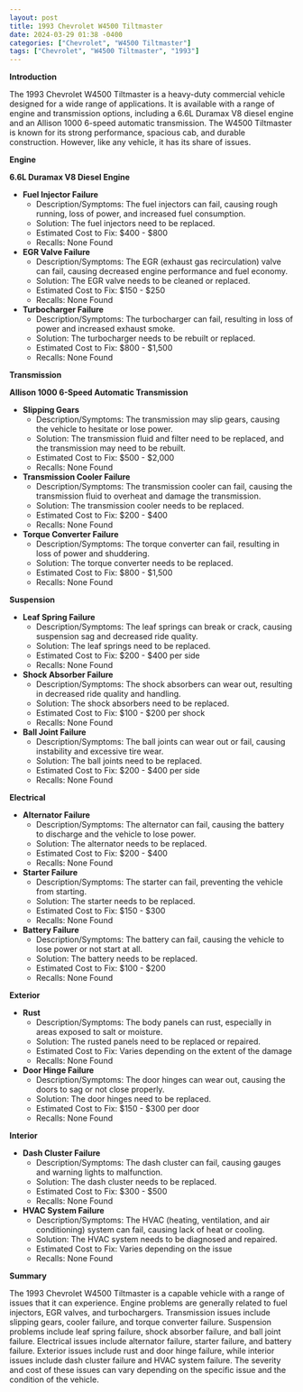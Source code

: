 ```yaml
---
layout: post
title: 1993 Chevrolet W4500 Tiltmaster
date: 2024-03-29 01:38 -0400
categories: ["Chevrolet", "W4500 Tiltmaster"]
tags: ["Chevrolet", "W4500 Tiltmaster", "1993"]
---
```

**Introduction**

The 1993 Chevrolet W4500 Tiltmaster is a heavy-duty commercial vehicle designed for a wide range of applications. It is available with a range of engine and transmission options, including a 6.6L Duramax V8 diesel engine and an Allison 1000 6-speed automatic transmission. The W4500 Tiltmaster is known for its strong performance, spacious cab, and durable construction. However, like any vehicle, it has its share of issues.

**Engine**

**6.6L Duramax V8 Diesel Engine**

* **Fuel Injector Failure**
    * Description/Symptoms: The fuel injectors can fail, causing rough running, loss of power, and increased fuel consumption.
    * Solution: The fuel injectors need to be replaced.
    * Estimated Cost to Fix: $400 - $800
    * Recalls: None Found
* **EGR Valve Failure**
    * Description/Symptoms: The EGR (exhaust gas recirculation) valve can fail, causing decreased engine performance and fuel economy.
    * Solution: The EGR valve needs to be cleaned or replaced.
    * Estimated Cost to Fix: $150 - $250
    * Recalls: None Found
* **Turbocharger Failure**
    * Description/Symptoms: The turbocharger can fail, resulting in loss of power and increased exhaust smoke.
    * Solution: The turbocharger needs to be rebuilt or replaced.
    * Estimated Cost to Fix: $800 - $1,500
    * Recalls: None Found

**Transmission**

**Allison 1000 6-Speed Automatic Transmission**

* **Slipping Gears**
    * Description/Symptoms: The transmission may slip gears, causing the vehicle to hesitate or lose power.
    * Solution: The transmission fluid and filter need to be replaced, and the transmission may need to be rebuilt.
    * Estimated Cost to Fix: $500 - $2,000
    * Recalls: None Found
* **Transmission Cooler Failure**
    * Description/Symptoms: The transmission cooler can fail, causing the transmission fluid to overheat and damage the transmission.
    * Solution: The transmission cooler needs to be replaced.
    * Estimated Cost to Fix: $200 - $400
    * Recalls: None Found
* **Torque Converter Failure**
    * Description/Symptoms: The torque converter can fail, resulting in loss of power and shuddering.
    * Solution: The torque converter needs to be replaced.
    * Estimated Cost to Fix: $800 - $1,500
    * Recalls: None Found

**Suspension**

* **Leaf Spring Failure**
    * Description/Symptoms: The leaf springs can break or crack, causing suspension sag and decreased ride quality.
    * Solution: The leaf springs need to be replaced.
    * Estimated Cost to Fix: $200 - $400 per side
    * Recalls: None Found
* **Shock Absorber Failure**
    * Description/Symptoms: The shock absorbers can wear out, resulting in decreased ride quality and handling.
    * Solution: The shock absorbers need to be replaced.
    * Estimated Cost to Fix: $100 - $200 per shock
    * Recalls: None Found
* **Ball Joint Failure**
    * Description/Symptoms: The ball joints can wear out or fail, causing instability and excessive tire wear.
    * Solution: The ball joints need to be replaced.
    * Estimated Cost to Fix: $200 - $400 per side
    * Recalls: None Found

**Electrical**

* **Alternator Failure**
    * Description/Symptoms: The alternator can fail, causing the battery to discharge and the vehicle to lose power.
    * Solution: The alternator needs to be replaced.
    * Estimated Cost to Fix: $200 - $400
    * Recalls: None Found
* **Starter Failure**
    * Description/Symptoms: The starter can fail, preventing the vehicle from starting.
    * Solution: The starter needs to be replaced.
    * Estimated Cost to Fix: $150 - $300
    * Recalls: None Found
* **Battery Failure**
    * Description/Symptoms: The battery can fail, causing the vehicle to lose power or not start at all.
    * Solution: The battery needs to be replaced.
    * Estimated Cost to Fix: $100 - $200
    * Recalls: None Found

**Exterior**

* **Rust**
    * Description/Symptoms: The body panels can rust, especially in areas exposed to salt or moisture.
    * Solution: The rusted panels need to be replaced or repaired.
    * Estimated Cost to Fix: Varies depending on the extent of the damage
    * Recalls: None Found
* **Door Hinge Failure**
    * Description/Symptoms: The door hinges can wear out, causing the doors to sag or not close properly.
    * Solution: The door hinges need to be replaced.
    * Estimated Cost to Fix: $150 - $300 per door
    * Recalls: None Found

**Interior**

* **Dash Cluster Failure**
    * Description/Symptoms: The dash cluster can fail, causing gauges and warning lights to malfunction.
    * Solution: The dash cluster needs to be replaced.
    * Estimated Cost to Fix: $300 - $500
    * Recalls: None Found
* **HVAC System Failure**
    * Description/Symptoms: The HVAC (heating, ventilation, and air conditioning) system can fail, causing lack of heat or cooling.
    * Solution: The HVAC system needs to be diagnosed and repaired.
    * Estimated Cost to Fix: Varies depending on the issue
    * Recalls: None Found

**Summary**

The 1993 Chevrolet W4500 Tiltmaster is a capable vehicle with a range of issues that it can experience. Engine problems are generally related to fuel injectors, EGR valves, and turbochargers. Transmission issues include slipping gears, cooler failure, and torque converter failure. Suspension problems include leaf spring failure, shock absorber failure, and ball joint failure. Electrical issues include alternator failure, starter failure, and battery failure. Exterior issues include rust and door hinge failure, while interior issues include dash cluster failure and HVAC system failure. The severity and cost of these issues can vary depending on the specific issue and the condition of the vehicle.
